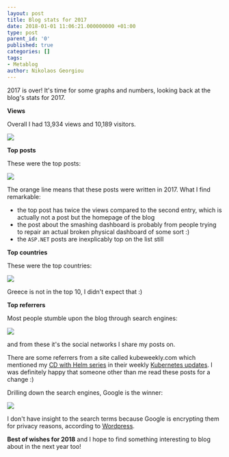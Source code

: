 ```yaml
---
layout: post
title: Blog stats for 2017
date: 2018-01-01 11:06:21.000000000 +01:00
type: post
parent_id: '0'
published: true
categories: []
tags:
- Metablog
author: Nikolaos Georgiou
---
```


2017 is over! It's time for some graphs and numbers, looking back at the blog's stats for 2017.

<!--more-->

<strong>Views</strong>

Overall I had 13,934 views and 10,189 visitors.

<img src="{{ site.baseurl }}/assets/2018/01/01/10_31_36-stats-e280b9-ngeor-wordpress-com-e28094-wordpress-com.png" />

<strong>Top posts</strong>

These were the top posts:

<img src="{{ site.baseurl }}/assets/2018/01/01/10_37_51-ngeor-wordpress-com-e28094-wordpress-com.png" />

The orange line means that these posts were written in 2017. What I find remarkable:
<ul>
<li>the top post has twice the views compared to the second entry, which is actually not a post but the homepage of the blog</li>
<li>the post about the smashing dashboard is probably from people trying to repair an actual broken physical dashboard of some sort :)</li>
<li>the <code>ASP.NET</code> posts are inexplicably top on the list still</li>
</ul>

<strong>Top countries</strong>

These were the top countries:

<img src="{{ site.baseurl }}/assets/2018/01/01/10_33_07-stats-e280b9-ngeor-wordpress-com-e28094-wordpress-com1.png" />

Greece is not in the top 10, I didn't expect that :)

<strong>Top referrers</strong>

Most people stumble upon the blog through search engines:

<img src="{{ site.baseurl }}/assets/2018/01/01/10_39_29-stats-e280b9-ngeor-wordpress-com-e28094-wordpress-com.png" />

and from these it's the social networks I share my posts on.

There are some referrers from a site called kubeweekly.com which mentioned my <a href="{{ site.baseurl }}/cd-with-helm.html">CD with Helm series</a> in their weekly <a href="https://kubeweekly.com/kubeweekly-116/">Kubernetes updates</a>. I was definitely happy that someone other than me read these posts for a change :)

Drilling down the search engines, Google is the winner:

<img src="{{ site.baseurl }}/assets/2018/01/01/10_40_23-stats-e280b9-ngeor-wordpress-com-e28094-wordpress-com.png" />

I don't have insight to the search terms because Google is encrypting them for privacy reasons, according to <a href="https://en.support.wordpress.com/stats/#search-engine-terms">Wordpress</a>.

<strong>Best of wishes for 2018</strong> and I hope to find something interesting to blog about in the next year too!
